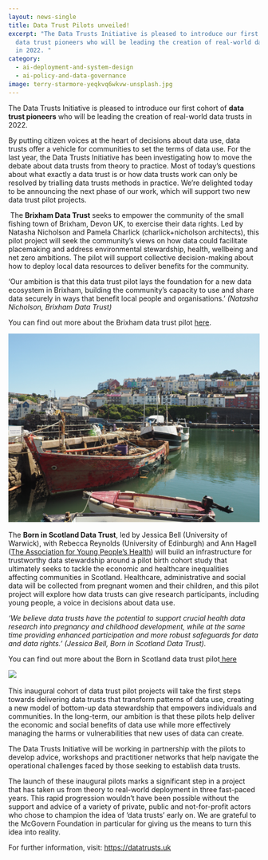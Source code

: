 ```yaml
---
layout: news-single
title: Data Trust Pilots unveiled!
excerpt: "The Data Trusts Initiative is pleased to introduce our first cohort of
  data trust pioneers who will be leading the creation of real-world data trusts
  in 2022. "
category:
  - ai-deployment-and-system-design
  - ai-policy-and-data-governance
image: terry-starmore-yeqkvq6wkvw-unsplash.jpg
---
```

The Data Trusts Initiative is pleased to introduce our first cohort of **data trust pioneers** who will be leading the creation of real-world data trusts in 2022. 

By putting citizen voices at the heart of decisions about data use, data trusts offer a vehicle for communities to set the terms of data use. For the last year, the Data Trusts Initiative has been investigating how to move the debate about data trusts from theory to practice. Most of today’s questions about what exactly a data trust is or how data trusts work can only be resolved by trialling data trusts methods in practice. We’re delighted today to be announcing the next phase of our work, which will support two new data trust pilot projects. 

 The **Brixham Data Trust** seeks to empower the community of the small fishing town of Brixham, Devon UK, to exercise their data rights. Led by Natasha Nicholson and Pamela Charlick (charlick+nicholson architects), this pilot project will seek the community’s views on how data could facilitate placemaking and address environmental stewardship, health, wellbeing and net zero ambitions. The pilot will support collective decision-making about how to deploy local data resources to deliver benefits for the community.

‘Our ambition is that this data trust pilot lays the foundation for a new data ecosystem in Brixham, building the community’s capacity to use and share data securely in ways that benefit local people and organisations.’ *(Natasha Nicholson, Brixham Data Trust)*

You can find out more about the Brixham data trust pilot [here](https://datatrusts.uk/pilot-brixham).

![](/assets/images/terry-starmore-yeqkvq6wkvw-unsplash.jpg)

The **Born in Scotland Data Trust**, led by Jessica Bell (University of Warwick), with Rebecca Reynolds (University of Edinburgh) and Ann Hagell ([The Association for Young People’s Health](https://www.youngpeopleshealth.org.uk/)) will build an infrastructure for trustworthy data stewardship around a pilot birth cohort study that ultimately seeks to tackle the economic and healthcare inequalities affecting communities in Scotland. Healthcare, administrative and social data will be collected from pregnant women and their children, and this pilot project will explore how data trusts can give research participants, including young people, a voice in decisions about data use.

*‘We believe data trusts have the potential to support crucial health data research into pregnancy and childhood development, while at the same time providing enhanced participation and more robust safeguards for data and data rights.’ (Jessica Bell, Born in Scotland Data Trust).*

You can find out more about the Born in Scotland data trust pilot[ here](https://datatrusts.uk/pilot-bis)

![](/assets/images/klara-kulikova-o1rq5gwvory-unsplash.jpg)

This inaugural cohort of data trust pilot projects will take the first steps towards delivering data trusts that transform patterns of data use, creating a new model of bottom-up data stewardship that empowers individuals and communities. In the long-term, our ambition is that these pilots help deliver the economic and social benefits of data use while more effectively managing the harms or vulnerabilities that new uses of data can create.

The Data Trusts Initiative will be working in partnership with the pilots to develop advice, workshops and practitioner networks that help navigate the operational challenges faced by those seeking to establish data trusts.

The launch of these inaugural pilots marks a significant step in a project that has taken us from theory to real-world deployment in three fast-paced years. This rapid progression wouldn’t have been possible without the support and advice of a variety of private, public and not-for-profit actors who chose to champion the idea of ‘data trusts’ early on. We are grateful to the McGovern Foundation in particular for giving us the means to turn this idea into reality.

For further information, visit: <https://datatrusts.uk>
